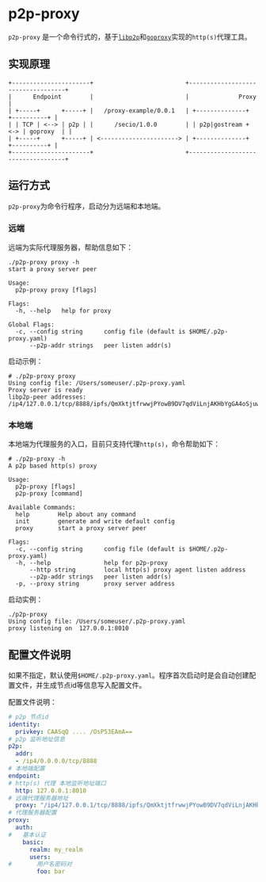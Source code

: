 # p2p-proxy

`p2p-proxy` 是一个命令行式的，基于[`libp2p`](https://github.com/libp2p/go-libp2p)和[`goproxy`](github.com/elazarl/goproxy)实现的`http(s)`代理工具。

## 实现原理
```
+----------------------+                          +-----------------------------------+
|      Endpoint        |                          |              Proxy                |
| +-----+      +-----+ |   /proxy-example/0.0.1   | +--------------+     +----------+ |
| | TCP | <--> | p2p | |      /secio/1.0.0        | | p2p|gostream + <-> | goproxy  | |
| +-----+      +-----+ | <----------------------> | +--------------+     +----------+ |
+----------------------+                          +-----------------------------------+
```

## 运行方式
`p2p-proxy`为命令行程序，启动分为远端和本地端。

### 远端
远端为实际代理服务器，帮助信息如下：
```
./p2p-proxy proxy -h
start a proxy server peer

Usage:
  p2p-proxy proxy [flags]

Flags:
  -h, --help   help for proxy

Global Flags:
  -c, --config string      config file (default is $HOME/.p2p-proxy.yaml)
      --p2p-addr strings   peer listen addr(s)
```
启动示例：
```shell script
# ./p2p-proxy proxy
Using config file: /Users/someuser/.p2p-proxy.yaml
Proxy server is ready
libp2p-peer addresses:
/ip4/127.0.0.1/tcp/8888/ipfs/QmXktjtfrwwjPYowB9DV7qdViLnjAKHbYgGA4oSjuwYAAY
```

### 本地端
本地端为代理服务的入口，目前只支持代理`http(s)`，命令帮助如下：
```
# ./p2p-proxy -h
A p2p based http(s) proxy

Usage:
  p2p-proxy [flags]
  p2p-proxy [command]

Available Commands:
  help        Help about any command
  init        generate and write default config
  proxy       start a proxy server peer

Flags:
  -c, --config string      config file (default is $HOME/.p2p-proxy.yaml)
  -h, --help               help for p2p-proxy
      --http string        local http(s) proxy agent listen address
      --p2p-addr strings   peer listen addr(s)
  -p, --proxy string       proxy server address
```
启动实例：
```shell script
./p2p-proxy
Using config file: /Users/someuser/.p2p-proxy.yaml
proxy listening on  127.0.0.1:8010
```

## 配置文件说明
如果不指定，默认使用`$HOME/.p2p-proxy.yaml`。程序首次启动时是会自动创建配置文件，并生成节点id等信息写入配置文件。

配置文件说明：
```yaml
# p2p 节点id
identity:
  privkey: CAASqQ .... /OsP53EAmA==
# p2p 监听地址信息
p2p:
  addr:
  - /ip4/0.0.0.0/tcp/8888
# 本地端配置
endpoint:
# http(s) 代理 本地监听地址端口
  http: 127.0.0.1:8010
# 远端代理服务器地址
  proxy: "/ip4/127.0.0.1/tcp/8888/ipfs/QmXktjtfrwwjPYowB9DV7qdViLnjAKHbYgGA4oSjuwYAAY"
# 代理服务器配置
proxy:
  auth:
#   基本认证
    basic:
      realm: my_realm
      users:
#       用户名密码对
        foo: bar
```